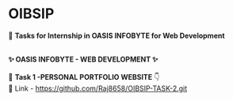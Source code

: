 # OIBSIP
🎯 **Tasks for Internship in OASIS INFOBYTE  for Web Development**  
<br />

   **✨ OASIS INFOBYTE - WEB DEVELOPMENT  ✨**
<br />
<br />
🚀  **Task 1 -PERSONAL PORTFOLIO WEBSITE** 👇
<br>
🔗 Link - https://github.com/Raj8658/OIBSIP-TASK-2.git
<br />

